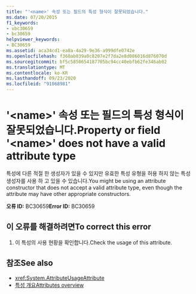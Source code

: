 ```yaml
---
title: "'<name>' 속성 또는 필드의 특성 형식이 잘못되었습니다."
ms.date: 07/20/2015
f1_keywords:
- vbc30659
- bc30659
helpviewer_keywords:
- BC30659
ms.assetid: aca34cd1-ea8a-4a29-9e36-a999dfe0742e
ms.openlocfilehash: f360ab039a0c8207e2f7da2e8d086016d876070d
ms.sourcegitcommit: bf5c5850654187705bc94cc40ebfb62fe346ab02
ms.translationtype: MT
ms.contentlocale: ko-KR
ms.lasthandoff: 09/23/2020
ms.locfileid: "91068981"
---
```

# <a name="property-or-field-name-does-not-have-a-valid-attribute-type"></a><span data-ttu-id="f9a87-102">'\<name>' 속성 또는 필드의 특성 형식이 잘못되었습니다.</span><span class="sxs-lookup"><span data-stu-id="f9a87-102">Property or field '\<name>' does not have a valid attribute type</span></span>

<span data-ttu-id="f9a87-103">특성에 다른 적절 한 생성자가 있을 수 있지만 유효한 특성 유형을 허용 하지 않는 특성 생성자를 사용 하 고 있을 수 있습니다.</span><span class="sxs-lookup"><span data-stu-id="f9a87-103">You might be using an attribute constructor that does not accept a valid attribute type, even though the attribute may have other appropriate constructors.</span></span>  
  
 <span data-ttu-id="f9a87-104">**오류 ID:** BC30659</span><span class="sxs-lookup"><span data-stu-id="f9a87-104">**Error ID:** BC30659</span></span>  
  
## <a name="to-correct-this-error"></a><span data-ttu-id="f9a87-105">이 오류를 해결하려면</span><span class="sxs-lookup"><span data-stu-id="f9a87-105">To correct this error</span></span>  
  
1. <span data-ttu-id="f9a87-106">이 특성의 사용 현황을 확인합니다.</span><span class="sxs-lookup"><span data-stu-id="f9a87-106">Check the usage of this attribute.</span></span>  
  
## <a name="see-also"></a><span data-ttu-id="f9a87-107">참조</span><span class="sxs-lookup"><span data-stu-id="f9a87-107">See also</span></span>

- <xref:System.AttributeUsageAttribute>
- [<span data-ttu-id="f9a87-108">특성 개요</span><span class="sxs-lookup"><span data-stu-id="f9a87-108">Attributes overview</span></span>](../programming-guide/concepts/attributes/index.md)
